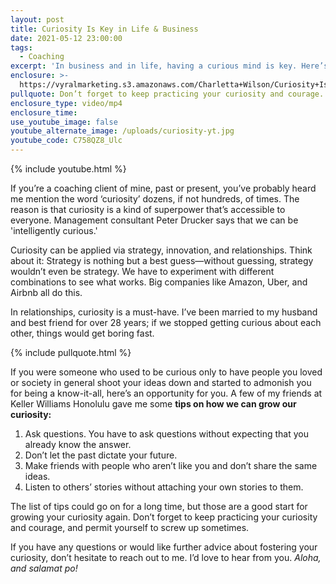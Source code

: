 ```yaml
---
layout: post
title: Curiosity Is Key in Life & Business
date: 2021-05-12 23:00:00
tags:
  - Coaching
excerpt: 'In business and in life, having a curious mind is key. Here’s why.'
enclosure: >-
  https://vyralmarketing.s3.amazonaws.com/Charletta+Wilson/Curiosity+Is+Key+in+Life+%26+Business.mp4
pullquote: Don’t forget to keep practicing your curiosity and courage.
enclosure_type: video/mp4
enclosure_time:
use_youtube_image: false
youtube_alternate_image: /uploads/curiosity-yt.jpg
youtube_code: C758QZ8_Ulc
---
```

{% include youtube.html %}

If you’re a coaching client of mine, past or present, you’ve probably heard me mention the word ‘curiosity’ dozens, if not hundreds, of times. The reason is that curiosity is a kind of superpower that’s accessible to everyone. Management consultant Peter Drucker says that we can be 'intelligently curious.'

Curiosity can be applied via strategy, innovation, and relationships. Think about it: Strategy is nothing but a best guess—without guessing, strategy wouldn’t even be strategy. We have to experiment with different combinations to see what works. Big companies like Amazon, Uber, and Airbnb all do this.

In relationships, curiosity is a must-have. I’ve been married to my husband and best friend for over 28 years; if we stopped getting curious about each other, things would get boring fast.

{% include pullquote.html %}

If you were someone who used to be curious only to have people you loved or society in general shoot your ideas down and started to admonish you for being a know-it-all, here’s an opportunity for you. A few of my friends at Keller Williams Honolulu gave me some **tips on how we can grow our curiosity:**

1. Ask questions. You have to ask questions without expecting that you already know the answer.&nbsp;
2. Don’t let the past dictate your future.&nbsp;
3. Make friends with people who aren’t like you and don’t share the same ideas.
4. Listen to others’ stories without attaching your own stories to them.

The list of tips could go on for a long time, but those are a good start for growing your curiosity again. Don’t forget to keep practicing your curiosity and courage, and permit yourself to screw up sometimes.

If you have any questions or would like further advice about fostering your curiosity, don’t hesitate to reach out to me. I’d love to hear from you. *Aloha, and salamat po\!*
